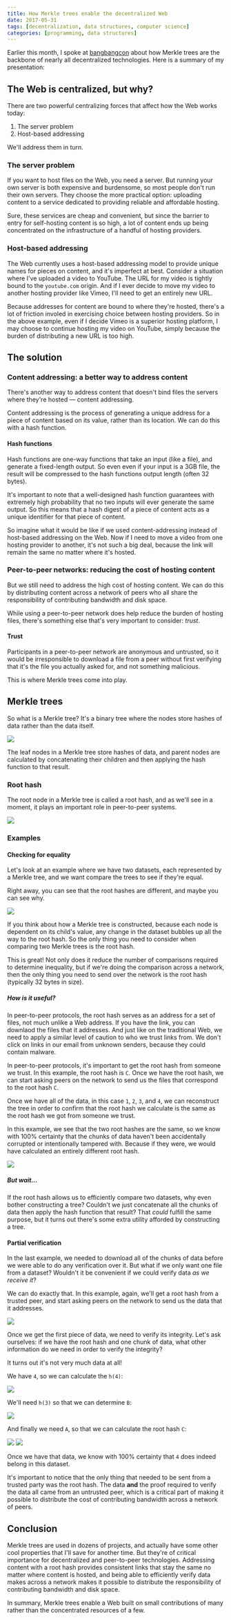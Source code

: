 ```yaml
---
title: How Merkle trees enable the decentralized Web
date: 2017-05-31
tags: [decentralization, data structures, computer science]
categories: [programming, data structures]
---
```


Earlier this month, I spoke at [bangbangcon](http://bangbangcon.com/speakers.html#tara-vancil) about how Merkle trees are the backbone of nearly all decentralized technologies. Here is a summary of my presentation:

## The Web is centralized, but why?

There are two powerful centralizing forces that affect how the Web works today:

1. The server problem
2. Host-based addressing

We'll address them in turn.

### The server problem

If you want to host files on the Web, you need a server. But running your
own server is both expensive and burdensome, so most people don't run their
own servers. They choose the more practical option: uploading content to a
service dedicated to providing reliable and affordable hosting.

Sure, these services are cheap and convenient, but since the barrier to entry
for self-hosting content is so high, a lot of content ends up being concentrated on the infrastructure of a handful of hosting providers.

### Host-based addressing

The Web currently uses a host-based addressing model to provide unique names
for pieces on content, and it's imperfect at best. Consider a situation where
I've uploaded a video to YouTube. The URL for my video is tightly bound to the
`youtube.com` origin. And if I ever decide to move my video to another hosting
provider like Vimeo, I'll need to get an entirely new URL.

Because addresses for content are bound to where they're hosted, there's a lot
of friction involed in exercising choice between hosting providers. So in the above example, even if I decide Vimeo is a superior hosting platform, I may
choose to continue hosting my video on YouTube, simply because the burden of
distributing a new URL is too high.

## The solution

### Content addressing: a better way to address content

There's another way to address content that doesn't bind files the servers
where they're hosted — content addressing.

Content addressing is  the process of generating a unique address for a piece
of content based on its value, rather than its location. We can do this with
a hash function.

#### Hash functions

Hash functions are one-way functions that take an input (like a file), and
generate a fixed-length output. So even even if your input is a 3GB file, the
result will be compressed to the hash functions output length (often 32
bytes).

It's important to note that a well-designed hash function guarantees with extremely high probability that no two inputs will ever generate the same
output. So this means that a hash digest of a piece of content acts as a unique identifier for that piece of content.

So imagine what it would be like if we used content-addressing instead of
host-based addressing on the Web. Now if I need to move a video from one
hosting provider to another, it's not such a big deal, because the link will
remain the same no matter where it's hosted.

### Peer-to-peer networks: reducing the cost of hosting content

But we still need to address the high cost of hosting content. We can do this
by distributing content across a network of peers who all share the
responsibility of contributing bandwidth and disk space.

While using a peer-to-peer network does help reduce the burden of hosting
files, there's something else that's very important to consider: *trust*.

#### Trust

Participants in a peer-to-peer network are anonymous and untrusted, so it would be irresponsible to download a file from a peer without first verifying
that it's the file you actually asked for, and not something malicious.

This is where Merkle trees come into play.

## Merkle trees

So what is a Merkle tree? It's a binary tree where the nodes store hashes of
data rather than the data itself.

<img src="/images/merkle-tree.jpg"/>

The leaf nodes in a Merkle tree store hashes of data, and parent
nodes are calculated by concatenating their children and then applying the
hash function to that result.

### Root hash

The root node in a Merkle tree is called a root hash, and as we'll see in a
moment, it plays an important role in peer-to-peer systems.

<img src="/images/root-hash.jpg"/>

### Examples

#### Checking for equality

Let's look at an example where we have two datasets, each represented by a
Merkle tree, and we want compare the trees to see if they're equal.

Right away, you can see that the root hashes are different, and maybe you can
see why.

<img src="/images/equality.jpg"/>

If you think about how a Merkle tree is constructed, because each node is dependent on its child's value, any change in the dataset bubbles up all the
way to the root hash. So the only thing you need to consider when comparing two
Merkle trees is the root hash.

This is great! Not only does it reduce the number of comparisons required to
determine inequality, but if we're doing the comparison across a network, then
the only thing you need to send over the network is the root hash (typically
32 bytes in size).

##### How is it useful?

In peer-to-peer protocols, the root hash serves as an address for a set of
files, not much unlike a Web address. If you have the link, you can downlaod
the files that it addresses. And just like on the traditional Web, we need to
apply a similar level of caution to who we trust links from. We don't click
on links in our email from unknown senders, because they could contain malware.

In peer-to-peer protocols, it's important to get the root hash from someone we
trust. In this example, the root hash is `C`. Once we have the root hash, we
can start asking peers on the network to send us the files that correspond to
the root hash `C`.

Once we have all of the data, in this case `1`, `2`, `3`, and `4`, we can
reconstruct the tree in order to confirm that the root hash we calculate is the
same as the root hash we got from someone we trust.

In this example, we see that the two root hashes are the same, so we know with
100% certainty that the chunks of data haven't been accidentally corrupted or
intentionally tampered with. Because if they were, we would have calculated
an entirely different root hash.

<img src="/images/verification.jpg"/>

##### But wait...

If the root hash allows us to efficiently compare two datasets, why even bother
constructing a tree? Couldn't we just concatenate all the chunks of data then
apply the hash function that result? That *could* fulfill the same purpose, but
it turns out there's some extra utility afforded by constructing a tree.

#### Partial verification

In the last example, we needed to download all of the chunks of data before we
were able to do any verification over it. But what if we only want one file
from a dataset? Wouldn't it be convenient if we could verify data *as we
receive it*?

We can do exactly that. In this example, again, we'll get a root hash from a
trusted peer, and start asking peers on the network to send us the data that it
addresses.

<img src="/images/partial-verification1.jpg"/>

Once we get the first piece of data, we need to verify its integrity. Let's ask
ourselves: if we have the root hash and one chunk of data, what other
information do we need in order to verify the integrity?

It turns out it's not very much data at all!

We have `4`, so we can calculate the `h(4)`:

<img src="/images/partial-verification2.jpg"/>

We'll need `h(3)` so that we can determine `B`:

<img src="/images/partial-verification3.jpg"/>

And finally we need `A`, so that we can calculate the root hash `C`:

<img src="/images/partial-verification4.jpg"/>
<img src="/images/partial-verification5.jpg"/>

Once we have that data, we know with 100% certainty that `4` does indeed belong
in this dataset.

It's important to notice that the only thing that needed to be sent from a
trusted party was the root hash. The data **and** the proof required to verify
the data all came from an untrusted peer, which is a critical part of making
it possible to distribute the cost of contributing bandwidth across a network
of peers.


## Conclusion

Merkle trees are used in dozens of projects, and actually have some other cool
properties that I'll save for another time. But they're of critical importance
for decentralized and peer-to-peer technologies. Addressing content with a root hash provides consistent links that stay the same no matter where content is hosted, and being able to efficiently verify data makes across a network makes it possible to distribute the responsibility of contributing bandwidth
and disk space.

In summary, Merkle trees enable a Web built on small contributions of many rather than the concentrated resources of a few.
